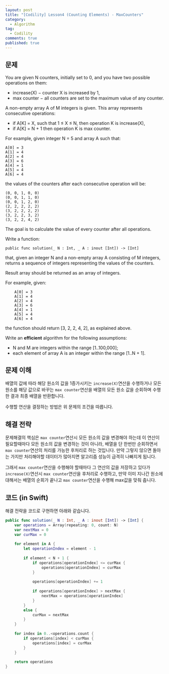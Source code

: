 ```yaml
---
layout: post
title: "[Codility] Lesson4 (Counting Elements) - MaxCounters"
category: 
  - Algorithm
tag:
  - Codility
comments: true
published: true
---
```


## 문제
You are given N counters, initially set to 0, and you have two possible operations on them:

- increase(X) − counter X is increased by 1,
- max counter − all counters are set to the maximum value of any counter.

A non-empty array A of M integers is given. This array represents consecutive operations:

- if A[K] = X, such that 1 ≤ X ≤ N, then operation K is increase(X),
- if A[K] = N + 1 then operation K is max counter.

For example, given integer N = 5 and array A such that:

    A[0] = 3
    A[1] = 4
    A[2] = 4
    A[3] = 6
    A[4] = 1
    A[5] = 4
    A[6] = 4

the values of the counters after each consecutive operation will be:

    (0, 0, 1, 0, 0)
    (0, 0, 1, 1, 0)
    (0, 0, 1, 2, 0)
    (2, 2, 2, 2, 2)
    (3, 2, 2, 2, 2)
    (3, 2, 2, 3, 2)
    (3, 2, 2, 4, 2)

The goal is to calculate the value of every counter after all operations.

Write a function:

`
public func solution(_ N : Int, _ A : inout [Int]) -> [Int]
`

that, given an integer N and a non-empty array A consisting of M integers, returns a sequence of integers representing the values of the counters.

Result array should be returned as an array of integers.

For example, given:

```
    A[0] = 3
    A[1] = 4
    A[2] = 4
    A[3] = 6
    A[4] = 1
    A[5] = 4
    A[6] = 4
```
    
the function should return [3, 2, 2, 4, 2], as explained above.

Write an **efficient** algorithm for the following assumptions:

- N and M are integers within the range [1..100,000];
- each element of array A is an integer within the range [1..N + 1].

## 문제 이해
배열의 값에 따라 해당 원소의 값을 1증가시키는 `increase(X)`연산을 수행하거나 모든 원소를 해당 값으로 바꾸는 `max counter`연산을 배열의 모든 원소 값을 순회하며 수행한 결과 최종 배열을 반환합니다.

수행할 연산을 결정하는 방법은 위 문제의 조건을 따릅니다.

## 해결 전략
문제해결의 핵심은 `max counter`연산시 모든 원소의 값을 변경해야 하는데 이 연산이 필요할때마다 모든 원소의 값을 변경하는 것이 아니라, 배열을 단 한번만 순회하면서 `max counter`연산의 처리를 가능한 후처리로 하는 것입니다. 만약 그렇지 않으면 돌아는 가지만 처리해야할 데이터가 많아지면 알고리즘 성능이 급격히 나빠지게 됩니다.

그래서 `max counter`연산을 수행해야 할때마다 그 연산의 값을 저장하고 있다가 `increase(X)`연산시 `max counter`연산을 후처리로 수행하고, 만약 이미 지나간 원소에 대해서는 배열의 순회가 끝나고 `max counter`연산을 수행해 max값을 맞춰 춥니다.

## 코드 (in Swift)
해결 전략을 코드로 구현하면 아래와 같습니다.

```swift
public func solution(_ N : Int, _ A : inout [Int]) -> [Int] {
    var operations = Array(repeating: 0, count: N)
    var nextMax = 0
    var curMax = 0
 
    for element in A {
        let operationIndex = element - 1
 
        if element < N + 1 {
            if operations[operationIndex] <= curMax {
                operations[operationIndex] = curMax
            }
 
            operations[operationIndex] += 1
 
            if operations[operationIndex] > nextMax {
                nextMax = operations[operationIndex]
            }
        }
        else {
            curMax = nextMax
        }
    }
 
    for index in 0..<operations.count {
        if operations[index] < curMax {
            operations[index] = curMax
        }
    }
 
    return operations
}
```